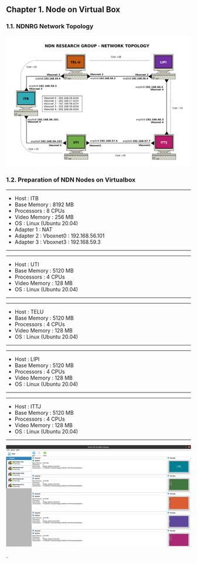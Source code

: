  ## Chapter 1. Node on Virtual Box
 ### 1.1. NDNRG Network Topology
  <img src="https://github.com/syaifulahdan/Mini-NDN-Work/blob/main/Assignment%202:NDNrg-Topology/NDNrg-Image-Topology/ndnrg-config_08.png" width="1000">
 
 ### 1.2. Preparation of NDN Nodes on Virtualbox
 
 ***
 - Host          : ITB
 - Base Memory   : 8192 MB
 - Processors    :  8 CPUs
 - Video Memory  : 256 MB
 - OS            : Linux (Ubuntu 20.04)
 - Adapter 1      : NAT
 - Adapter 2      : Vboxnet0 : 192.168.56.101
 - Adapter 3      : Vboxnet3 : 192.168.59.3


 ***
 
 ***
  - Host         : UTI
  - Base Memory  : 5120 MB
  - Processors   : 4 CPUs
  - Video Memory : 128 MB
  - OS           : Linux (Ubuntu 20.04)
 ***
 
 ***
  - Host         : TELU
  - Base Memory  : 5120 MB
  - Processors   : 4 CPUs
  - Video Memory : 128 MB
  - OS           : Linux (Ubuntu 20.04)
 ***
 
 ***
  - Host         : LIPI
  - Base Memory  : 5120 MB
  - Processors   : 4 CPUs
  - Video Memory : 128 MB
  - OS           : Linux (Ubuntu 20.04)
 ***
 
 ***
  - Host         : ITTJ
  - Base Memory  : 5120 MB
  - Processors   : 4 CPUs
  - Video Memory : 128 MB
  - OS           : Linux (Ubuntu 20.04)
 ***
 
  <img src="https://github.com/syaifulahdan/Mini-NDN-Work/blob/main/Assignment%202:NDNrg-Topology/NDNrg-Image-Topology/ndnrg-node-virtualbox.png" width="1000">

 
.
